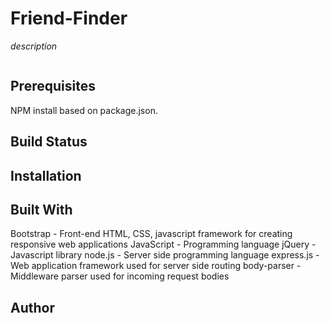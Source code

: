# Friend-Finder

_description_

![]()

## Prerequisites
NPM install based on package.json.

## Build Status


## Installation


## Built With
Bootstrap - Front-end HTML, CSS, javascript framework for creating responsive web applications
JavaScript - Programming language
jQuery - Javascript library
node.js - Server side programming language
express.js - Web application framework used for server side routing
body-parser - Middleware parser used for incoming request bodies

## Author
